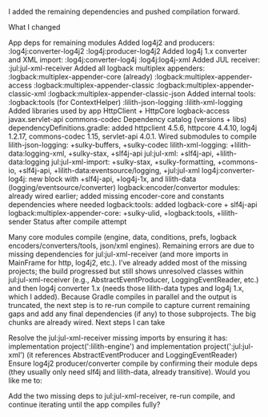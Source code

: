 I added the remaining dependencies and pushed compilation forward.

What I changed

App deps for remaining modules
Added log4j2 and producers:
:log4j:converter-log4j2
:log4j:producer-log4j2
Added log4j 1.x converter and XML import:
:log4j:converter-log4j
:log4j:log4j-xml
Added JUL receiver:
:jul:jul-xml-receiver
Added all logback multiplex appenders:
:logback:multiplex-appender-core (already)
:logback:multiplex-appender-access
:logback:multiplex-appender-classic
:logback:multiplex-appender-classic-xml
:logback:multiplex-appender-classic-json
Added internal tools:
:logback:tools (for ContextHelper)
:lilith-json-logging
:lilith-xml-logging
Added libraries used by app
HttpClient + HttpCore
logback-access
javax.servlet-api
commons-codec
Dependency catalog (versions + libs)
dependencyDefinitions.gradle: added httpclient 4.5.6, httpcore 4.4.10, log4j 1.2.17, commons-codec 1.15, servlet-api 4.0.1.
Wired submodules to compile
lilith-json-logging: +sulky-buffers, +sulky-codec
lilith-xml-logging: +lilith-data:logging-xml, +sulky-stax, +slf4j-api
jul:jul-xml: +slf4j-api, +lilith-data:logging
jul:jul-xml-import: +sulky-stax, +sulky-formatting, +commons-io, +slf4j-api, +lilith-data:eventsource/logging, +jul:jul-xml
log4j:converter-log4j: new block with +slf4j-api, +log4j-1x, and lilith-data (logging/eventsource/converter)
logback:encoder/convertor modules: already wired earlier; added missing encoder-core and constants dependencies where needed
logback:tools: added logback-core + slf4j-api
logback:multiplex-appender-core: +sulky-ulid, +logback:tools, +lilith-sender
Status after compile attempt

Many core modules compile (engine, data, conditions, prefs, logback encoders/converters/tools, json/xml engines).
Remaining errors are due to missing dependencies for jul:jul-xml-receiver (and more imports in MainFrame for http, log4j2, etc.). I’ve already added most of the missing projects; the build progressed but still shows unresolved classes within jul:jul-xml-receiver (e.g., AbstractEventProducer, LoggingEventReader, etc.) and then log4j converter 1.x (needs those lilith-data types and log4j 1.x, which I added).
Because Gradle compiles in parallel and the output is truncated, the next step is to re-run compile to capture current remaining gaps and add any final dependencies (if any) to those subprojects. The big chunks are already wired.
Next steps I can take

Resolve the jul:jul-xml-receiver missing imports by ensuring it has:
implementation project(':lilith-engine') and implementation project(':jul:jul-xml') (it references AbstractEventProducer and LoggingEventReader)
Ensure log4j2 producer/converter compile by confirming their module deps (they usually only need slf4j and lilith-data, already transitive).
Would you like me to:

Add the two missing deps to jul:jul-xml-receiver, re-run compile, and continue iterating until the app compiles fully?